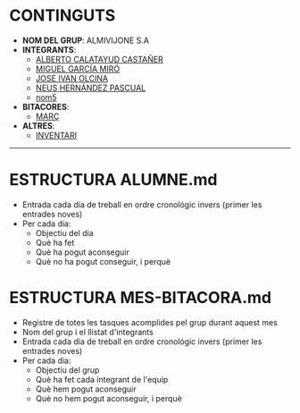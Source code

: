 # CONTINGUTS

- **NOM DEL GRUP**: ALMIVIJONE S.A
- **INTEGRANTS**:
  - [ALBERTO CALATAYUD CASTAÑER](integrants/AlbertoCalatayud.md)
  - [MIGUEL GARCÍA MIRÓ](integrants/miguelgarciamiro.md)
  - [JOSE IVAN OLCINA](integrants/JoseIvanOlcina.md)
  - [NEUS HERNÁNDEZ PASCUAL](integrants/nom-alumne.md)
  - [nom5](integrants/nom-alumne.md)
- **BITACORES**:
  - [MARÇ](bitacores/març.md)
- **ALTRES**:
  - [INVENTARI](altres/inventari.md)

---

# ESTRUCTURA ALUMNE.md

- Entrada cada día de treball en ordre cronológic invers (primer les entrades noves)
- Per cada dia:
  - Objectiu del dia
  - Què ha fet
  - Què ha pogut aconseguir
  - Què no ha pogut conseguir, i perquè
  
# ESTRUCTURA MES-BITACORA.md

- Registre de totes les tasques acomplides pel grup durant aquest mes
- Nom del grup i el llistat d'integrants
- Entrada cada día de treball en ordre cronológic invers (primer les entrades noves)
- Per cada dia:
  - Objectiu del grup
  - Què ha fet cada integrant de l'equip
  - Què hem pogut aconseguir
  - Què no hem pogut aconseguir, i perquè
